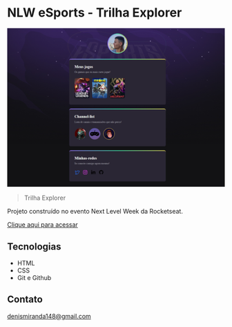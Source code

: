 # NLW eSports - Trilha Explorer

![preview](.github/preview.png)

> Trilha Explorer

Projeto construído no evento Next Level Week da Rocketseat.

[Clique aqui para acessar](https://denismiranda.github.io/1code/)

## Tecnologias

- HTML
- CSS
- Git e Github

## Contato

denismiranda148@gmail.com
